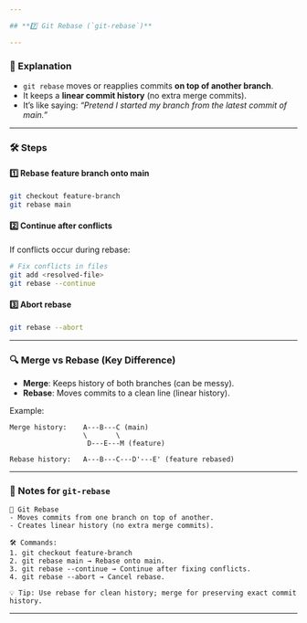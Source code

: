 ```yaml
---

## **7️⃣ Git Rebase (`git-rebase`)**

---
```


### **📖 Explanation**

* `git rebase` moves or reapplies commits **on top of another branch**.
* It keeps a **linear commit history** (no extra merge commits).
* It’s like saying: *“Pretend I started my branch from the latest commit of main.”*

---

### **🛠 Steps**

#### **1️⃣ Rebase feature branch onto main**

```bash
git checkout feature-branch
git rebase main
```

#### **2️⃣ Continue after conflicts**

If conflicts occur during rebase:

```bash
# Fix conflicts in files
git add <resolved-file>
git rebase --continue
```

#### **3️⃣ Abort rebase**

```bash
git rebase --abort
```

---

### **🔍 Merge vs Rebase (Key Difference)**

* **Merge**: Keeps history of both branches (can be messy).
* **Rebase**: Moves commits to a clean line (linear history).

Example:

```
Merge history:    A---B---C (main)
                  \       \
                   D---E---M (feature)

Rebase history:   A---B---C---D'---E' (feature rebased)
```

---

### **📝 Notes for `git-rebase`**

```
📌 Git Rebase
- Moves commits from one branch on top of another.
- Creates linear history (no extra merge commits).

🛠 Commands:
1. git checkout feature-branch
2. git rebase main → Rebase onto main.
3. git rebase --continue → Continue after fixing conflicts.
4. git rebase --abort → Cancel rebase.

💡 Tip: Use rebase for clean history; merge for preserving exact commit history.
```

---